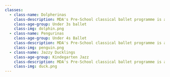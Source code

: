 ```yaml
---
classes:
  - class-name: Dolpherinas
    class-description: MDA's Pre-School classical ballet programme is a beautiful introduction to the wonderful world of ballet and dance. Each class is a gorgeous and fun way for little ballerinas to explore ballet with the right balance between structure and creativity. Dancers will learn proper ballet steps and positions developing a quality foundation to move up to the Pre-Primary level.
    class-age-group: Under 3s ballet
    class-img: dolphin.png
  - class-name: Pengurinas
    class-age-group: Under 4s Ballet
    class-description: MDA's Pre-School classical ballet programme is a beautiful introduction to the wonderful world of ballet and dance. Each class is a gorgeous and fun way for little ballerinas to explore ballet with the right balance between structure and creativity. Dancers will learn proper ballet steps and positions developing a quality foundation to move up to the Pre-Primary level.
    class-img: penguin.png
  - class-name: Jazzy Ducklings
    class-age-group: Kindegarten Jazz
    class-description: MDA's Pre-School classical ballet programme is a beautiful introduction to the wonderful world of ballet and dance. Each class is a gorgeous and fun way for little ballerinas to explore ballet with the right balance between structure and creativity. Dancers will learn proper ballet steps and positions developing a quality foundation to move up to the Pre-Primary level.
    class-img: duck.png
---
```

